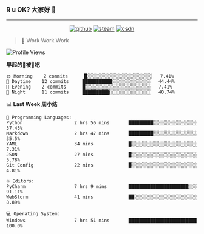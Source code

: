 ### R u OK? 大家好 👋

___

<p align="center">
  <a href="https://bigkjp97.github.io/"><img src="https://img.shields.io/badge/-GitPage-lightgrey" alt="github"></a>
  <a href="https://steamcommunity.com/id/bigkjp/"><img src="https://img.shields.io/badge/-Steam-black" alt="steam"></a>
  <a href="https://blog.csdn.net/qq_38986088"><img src="https://img.shields.io/badge/CSDN-cf000e" alt="csdn"></a>
</p>

> 🧟 Work Work Work

<!--START_SECTION:kjp readme-->
![Profile Views](http://img.shields.io/badge/Mi%20Amigos%E2%99%82%EF%B8%8F-290-ff69b4)

**早起的🐛被🐤吃** 

```text
🌞 Morning    2 commits      █░░░░░░░░░░░░░░░░░░░░░░░░   7.41% 
🌆 Daytime    12 commits     ███████████░░░░░░░░░░░░░░   44.44% 
🌃 Evening    2 commits      █░░░░░░░░░░░░░░░░░░░░░░░░   7.41% 
🌙 Night      11 commits     ██████████░░░░░░░░░░░░░░░   40.74%

```


📊 **Last Week 周小结** 

```text
💬 Programming Languages: 
Python                   2 hrs 56 mins       █████████░░░░░░░░░░░░░░░░   37.43% 
Markdown                 2 hrs 47 mins       █████████░░░░░░░░░░░░░░░░   35.5% 
YAML                     34 mins             █░░░░░░░░░░░░░░░░░░░░░░░░   7.31% 
JSON                     27 mins             █░░░░░░░░░░░░░░░░░░░░░░░░   5.78% 
Git Config               22 mins             █░░░░░░░░░░░░░░░░░░░░░░░░   4.81%

🔥 Editors: 
PyCharm                  7 hrs 9 mins        ██████████████████████░░░   91.11% 
WebStorm                 41 mins             ██░░░░░░░░░░░░░░░░░░░░░░░   8.89%

💻 Operating System: 
Windows                  7 hrs 51 mins       █████████████████████████   100.0%

```


<!--END_SECTION:kjp readme-->

<!--
**bigkjp97/bigkjp97** is a ✨ _special_ ✨ repository because its `README.md` (this file) appears on your GitHub profile.

Here are some ideas to get you started:

- 🔭 I’m currently working on ...
- 🌱 I’m currently learning ...
- 👯 I’m looking to collaborate on ...
- 🤔 I’m looking for help with ...
- 💬 Ask me about ...
- 📫 How to reach me: ...
- 😄 Pronouns: ...
- ⚡ Fun fact: ... -->
